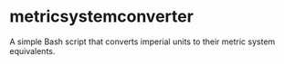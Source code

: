 # metricsystemconverter
A simple Bash script that converts imperial units to their metric system equivalents.
